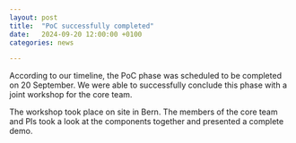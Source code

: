 ```yaml
---
layout: post
title:  "PoC successfully completed"
date:   2024-09-20 12:00:00 +0100
categories: news

---
```


According to our timeline, the PoC phase was scheduled to be completed on 20 September. We were able to successfully conclude this phase with a joint workshop for the core team.

The workshop took place on site in Bern. The members of the core team and PIs took a look at the components together and presented a complete demo.
